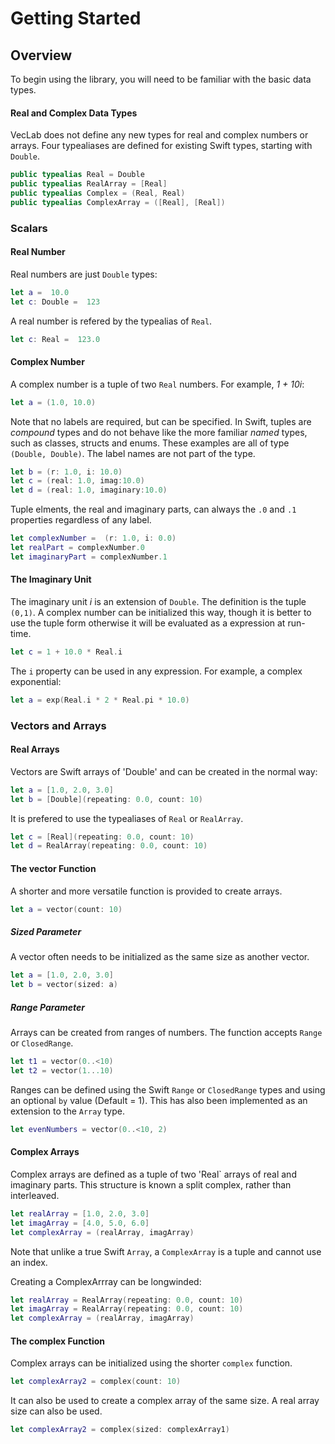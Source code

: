 # Getting Started

## Overview

To begin using the library, you will need to be familiar with the basic data types.

#### Real and Complex Data Types

VecLab does not define any new types for real and complex numbers or arrays. Four typealiases are defined for existing Swift types, starting with `Double`.

```swift
public typealias Real = Double
public typealias RealArray = [Real]
public typealias Complex = (Real, Real)
public typealias ComplexArray = ([Real], [Real])
```

### Scalars

#### Real Number

Real numbers are just `Double` types:

```swift
let a =  10.0
let c: Double =  123
```

A real number is refered by the typealias of `Real`. 

```swift
let c: Real =  123.0
```

#### Complex Number

A complex number is a tuple of two `Real` numbers. For example, *1 + 10i*:

```swift
let a = (1.0, 10.0)
```

Note that no labels are required, but can be specified. In Swift, tuples are *compound* types and do not behave like the more familiar *named* types, such as classes, structs and enums. These examples are all of type `(Double, Double)`. The label names are not part of the type.

```swift
let b = (r: 1.0, i: 10.0)
let c = (real: 1.0, imag:10.0)
let d = (real: 1.0, imaginary:10.0)
```

Tuple elments, the real and imaginary parts, can always the `.0` and `.1` properties regardless of any label.

```swift
let complexNumber =  (r: 1.0, i: 0.0)
let realPart = complexNumber.0
let imaginaryPart = complexNumber.1
```

#### The Imaginary Unit

The imaginary unit *i* is an extension of `Double`. The definition is the tuple `(0,1)`. A complex number can be initialized this way, though it is better to use the tuple form otherwise it will be evaluated as a expression at run-time.

```swift
let c = 1 + 10.0 * Real.i
```

The `i` property can be used in any expression. For example, a complex exponential:

```swift
let a = exp(Real.i * 2 * Real.pi * 10.0)
```

### Vectors and Arrays

#### Real Arrays

Vectors are Swift arrays of 'Double' and can be created in the normal way:

```swift
let a = [1.0, 2.0, 3.0]
let b = [Double](repeating: 0.0, count: 10)
```

It is prefered to use the typealiases of `Real` or `RealArray`.

```swift
let c = [Real](repeating: 0.0, count: 10)
let d = RealArray(repeating: 0.0, count: 10)
```

#### The vector Function

A shorter and more versatile function is provided to create arrays.

```swift
let a = vector(count: 10)
```

##### Sized Parameter
A vector often needs to be initialized as the same size as another vector.

```swift
let a = [1.0, 2.0, 3.0]
let b = vector(sized: a)
```

##### Range Parameter

Arrays can be created from ranges of numbers. The function accepts `Range` or `ClosedRange`. 

```swift
let t1 = vector(0..<10)
let t2 = vector(1...10)
```

Ranges can be defined using the Swift `Range` or `ClosedRange` types and using an optional `by` value (Default = 1). This has also been implemented as an extension to the `Array` type.

```swift
let evenNumbers = vector(0..<10, 2) 
```

#### Complex Arrays

Complex arrays are defined as a tuple of two 'Real` arrays of real and imaginary parts. This structure
is known a split complex, rather than interleaved.

```swift
let realArray = [1.0, 2.0, 3.0]
let imagArray = [4.0, 5.0, 6.0]
let complexArray = (realArray, imagArray)
```

Note that unlike a true Swift `Array`, a `ComplexArray` is a tuple and cannot use an index. 

Creating a ComplexArrray can be longwinded:

```swift
let realArray = RealArray(repeating: 0.0, count: 10)
let imagArray = RealArray(repeating: 0.0, count: 10)
let complexArray = (realArray, imagArray)
```

#### The complex Function

Complex arrays can be initialized using the shorter `complex` function.

```swift
let complexArray2 = complex(count: 10)
```

It can also be used to create a complex array of the same size. A real array size can also be used.

```swift
let complexArray2 = complex(sized: complexArray1)
```



